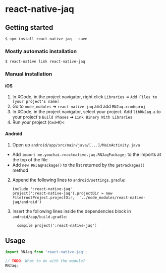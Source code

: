 
# react-native-jaq

## Getting started

`$ npm install react-native-jaq --save`

### Mostly automatic installation

`$ react-native link react-native-jaq`

### Manual installation


#### iOS

1. In XCode, in the project navigator, right click `Libraries` ➜ `Add Files to [your project's name]`
2. Go to `node_modules` ➜ `react-native-jaq` and add `RNJaq.xcodeproj`
3. In XCode, in the project navigator, select your project. Add `libRNJaq.a` to your project's `Build Phases` ➜ `Link Binary With Libraries`
4. Run your project (`Cmd+R`)<

#### Android

1. Open up `android/app/src/main/java/[...]/MainActivity.java`
  - Add `import me.youchai.reactnative.jaq.RNJaqPackage;` to the imports at the top of the file
  - Add `new RNJaqPackage()` to the list returned by the `getPackages()` method
2. Append the following lines to `android/settings.gradle`:
  	```
  	include ':react-native-jaq'
  	project(':react-native-jaq').projectDir = new File(rootProject.projectDir, 	'../node_modules/react-native-jaq/android')
  	```
3. Insert the following lines inside the dependencies block in `android/app/build.gradle`:
  	```
      compile project(':react-native-jaq')
  	```


## Usage
```javascript
import RNJaq from 'react-native-jaq';

// TODO: What to do with the module?
RNJaq;
```
  